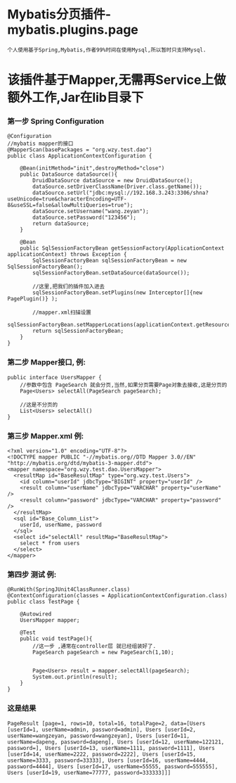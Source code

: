 # Mybatis分页插件-mybatis.plugins.page

	个人使用基于Spring,Mybatis,作者99%时间在使用Mysql,所以暂时只支持Mysql.
	
# 该插件基于Mapper,无需再Service上做额外工作,Jar在lib目录下

### 第一步 Spring Configuration
    @Configuration
	//mybatis mapper的接口
	@MapperScan(basePackages = "org.wzy.test.dao")
	public class ApplicationContextConfiguration {

		@Bean(initMethod="init",destroyMethod="close")
		public DataSource dataSource(){
			DruidDataSource dataSource = new DruidDataSource();
			dataSource.setDriverClassName(Driver.class.getName());
			dataSource.setUrl("jdbc:mysql://192.168.3.243:3306/shna?useUnicode=true&characterEncoding=UTF-8&useSSL=false&allowMultiQueries=true");
			dataSource.setUsername("wang.zeyan");
			dataSource.setPassword("123456");
			return dataSource;
		}
		
		@Bean
		public SqlSessionFactoryBean getSessionFactory(ApplicationContext applicationContext) throws Exception {
			SqlSessionFactoryBean sqlSessionFactoryBean = new SqlSessionFactoryBean();
			sqlSessionFactoryBean.setDataSource(dataSource());
			
			//这里,把我们的插件加入进去
			sqlSessionFactoryBean.setPlugins(new Interceptor[]{new PagePlugin()} );
			
			//mapper.xml扫描设置
			sqlSessionFactoryBean.setMapperLocations(applicationContext.getResources(ResourcePatternResolver.CLASSPATH_ALL_URL_PREFIX+"org/wzy/test/mapper/*.xml"));
			return sqlSessionFactoryBean;
		}
	}
###

### 第二步 Mapper接口, 例:
    public interface UsersMapper {
		//参数中包含 PageSearch 就会分页,当然,如果分页需要Page对象去接收,这是分页的
		Page<Users> selectAll(PageSearch pageSearch);
		
		//这是不分页的
		List<Users> selectAll()
	}
###

### 第三步 Mapper.xml 例:
    <?xml version="1.0" encoding="UTF-8"?>
	<!DOCTYPE mapper PUBLIC "-//mybatis.org//DTD Mapper 3.0//EN" "http://mybatis.org/dtd/mybatis-3-mapper.dtd">
	<mapper namespace="org.wzy.test.dao.UsersMapper">
	  <resultMap id="BaseResultMap" type="org.wzy.test.Users">
	    <id column="userId" jdbcType="BIGINT" property="userId" />
	    <result column="userName" jdbcType="VARCHAR" property="userName" />
	    <result column="password" jdbcType="VARCHAR" property="password" />
	  </resultMap>
	  <sql id="Base_Column_List">
	    userId, userName, password
	  </sql>
	  <select id="selectAll" resultMap="BaseResultMap">
	  	select * from users
	  </select>
	</mapper>
###

### 第四步 测试 例:
    @RunWith(SpringJUnit4ClassRunner.class)
	@ContextConfiguration(classes = ApplicationContextConfiguration.class)
	public class TestPage {
	
		@Autowired
		UsersMapper mapper;
	
		@Test
		public void testPage(){
			//这一步 ,通常在controller层 就已经组装好了.
			PageSearch pageSearch = new PageSearch(1,10);
			
			
			Page<Users> result = mapper.selectAll(pageSearch);
			System.out.println(result);
		}
	}
###
### 这是结果
	PageResult [page=1, rows=10, total=16, totalPage=2, data=[Users [userId=1, userName=admin, password=admin], Users [userId=2, userName=wangzeyan, password=wangzeyan], Users [userId=11, userName=dapeng, password=dapeng], Users [userId=12, userName=122121, password=], Users [userId=13, userName=1111, password=1111], Users [userId=14, userName=2222, password=2222], Users [userId=15, userName=3333, password=33333], Users [userId=16, userName=4444, password=4444], Users [userId=17, userName=55555, password=555555], Users [userId=19, userName=77777, password=333333]]]
###

	